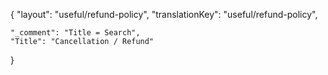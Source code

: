 {
    "layout": "useful/refund-policy",
	"translationKey": "useful/refund-policy",

    "_comment": "Title = Search", 
    "Title": "Cancellation / Refund"
}